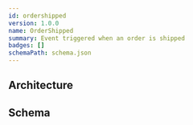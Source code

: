 ```yaml
---
id: ordershipped
version: 1.0.0
name: OrderShipped
summary: Event triggered when an order is shipped
badges: []
schemaPath: schema.json
---
```

## Architecture
<NodeGraph />


## Schema
<SchemaViewer file="schema.json" title="Message Schema" maxHeight="500" />
